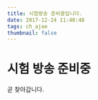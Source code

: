 ```yaml
---
title: 시험방송 준비중입니다.
date: 2017-12-24 11:48:48
tags: ch_ajae
thumbnail: false
---
```


# 시험 방송 준비중
곧 찾아갑니다.